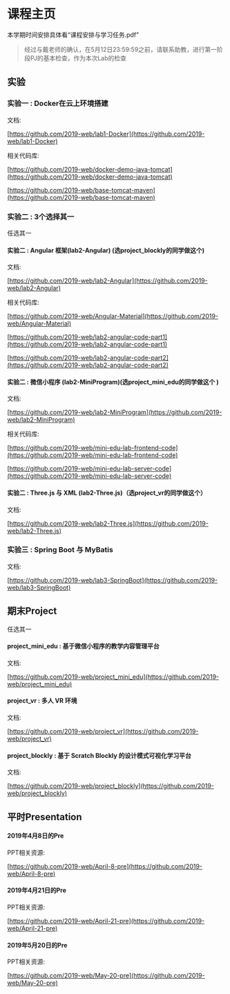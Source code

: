# 课程主页

本学期时间安排具体看“课程安排与学习任务.pdf”

> 经过与戴老师的确认，在5月12日23:59:59之前，请联系助教，进行第一阶段PJ的基本检查，作为本次Lab的检查

## 实验

### 实验一 : Docker在云上环境搭建
  
文档:

[https://github.com/2019-web/lab1-Docker](https://github.com/2019-web/lab1-Docker)

相关代码库:

[https://github.com/2019-web/docker-demo-java-tomcat](https://github.com/2019-web/docker-demo-java-tomcat)

[https://github.com/2019-web/base-tomcat-maven](https://github.com/2019-web/base-tomcat-maven)


###  实验二 : 3个选择其一

任选其一

#### 实验二 : Angular 框架(lab2-Angular) (选project_blockly的同学做这个)

文档:

[https://github.com/2019-web/lab2-Angular](https://github.com/2019-web/lab2-Angular)

相关代码库:

[https://github.com/2019-web/Angular-Material](https://github.com/2019-web/Angular-Material)

[https://github.com/2019-web/lab2-angular-code-part1](https://github.com/2019-web/lab2-angular-code-part1)

[https://github.com/2019-web/lab2-angular-code-part2](https://github.com/2019-web/lab2-angular-code-part2)


#### 实验二 : 微信小程序 (lab2-MiniProgram)(选project_mini_edu的同学做这个 )

文档:

[https://github.com/2019-web/lab2-MiniProgram](https://github.com/2019-web/lab2-MiniProgram)

相关代码库:

[https://github.com/2019-web/mini-edu-lab-frontend-code](https://github.com/2019-web/mini-edu-lab-frontend-code)

[https://github.com/2019-web/mini-edu-lab-server-code](https://github.com/2019-web/mini-edu-lab-server-code)


#### 实验二 : Three.js 与 XML (lab2-Three.js)（选project_vr的同学做这个）

文档:

[https://github.com/2019-web/lab2-Three.js](https://github.com/2019-web/lab2-Three.js)

### 实验三 : Spring Boot 与 MyBatis

文档:

[https://github.com/2019-web/lab3-SpringBoot](https://github.com/2019-web/lab3-SpringBoot)



## 期末Project

任选其一

#### project_mini_edu : 基于微信小程序的教学内容管理平台

文档:

[https://github.com/2019-web/project_mini_edu](https://github.com/2019-web/project_mini_edu)

#### project_vr : 多人 VR 环境

文档:

[https://github.com/2019-web/project_vr](https://github.com/2019-web/project_vr)

#### project_blockly : 基于 Scratch Blockly 的设计模式可视化学习平台

文档:

[https://github.com/2019-web/project_blockly](https://github.com/2019-web/project_blockly)


## 平时Presentation

#### 2019年4月8日的Pre

PPT相关资源:

[https://github.com/2019-web/April-8-pre](https://github.com/2019-web/April-8-pre)

#### 2019年4月21日的Pre

PPT相关资源:

[https://github.com/2019-web/April-21-pre](https://github.com/2019-web/April-21-pre)

#### 2019年5月20日的Pre

PPT相关资源:

[https://github.com/2019-web/May-20-pre](https://github.com/2019-web/May-20-pre)

